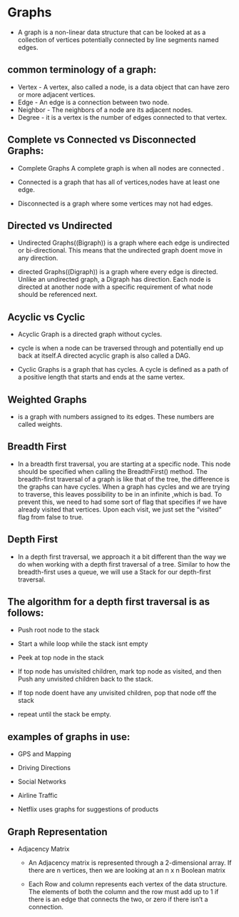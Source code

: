 # Graphs

- A graph is a non-linear data structure that can be looked at as a collection of vertices potentially connected by line segments named edges.
## common terminology of a graph:

- Vertex - A vertex, also called a node, is a data object that can have zero or more adjacent vertices.
- Edge - An edge is a connection between two node.
- Neighbor - The neighbors of a node are its adjacent nodes.
- Degree - it is a vertex is the number of edges connected to that vertex.

## Complete vs Connected vs Disconnected Graphs:

- Complete Graphs A complete graph is when all nodes are connected .

- Connected is a graph that has all of vertices,nodes have at least one edge.

- Disconnected is a graph where some vertices may not had edges.

## Directed vs Undirected

- Undirected Graphs((Bigraph)) is a graph where each edge is undirected or bi-directional. This means that the undirected graph doent move in any direction.

- directed Graphs((Digraph)) is a graph where every edge is directed. Unlike an undirected graph, a Digraph has direction. Each node is directed at another node with a specific requirement of what node should be referenced next.

## Acyclic vs Cyclic

- Acyclic Graph is a directed graph without cycles.

- cycle is when a node can be traversed through and potentially end up back at itself.A directed acyclic graph is also called a DAG.

- Cyclic Graphs is a graph that has cycles. A cycle is defined as a path of a positive length that starts and ends at the same vertex.

## Weighted Graphs

- is a graph with numbers assigned to its edges. These numbers are called weights.
## Breadth First

- In a breadth first traversal, you are starting at a specific node. This node should be specified when calling the BreadthFirst() method. The breadth-first traversal of a graph is like that of the tree, the difference is the graphs can have cycles. When a graph has cycles and we are trying to traverse, this leaves possibility to be in an infinite ,which is bad. To prevent this, we need to had some sort of flag that specifies if we have already visited that vertices. Upon each visit, we just set the “visited” flag from false to true.
## Depth First

- In a depth first traversal, we approach it a bit different than the way we do when working with a depth first traversal of a tree. Similar to how the breadth-first uses a queue, we will use a Stack for our depth-first traversal.
## The algorithm for a depth first traversal is as follows:

- Push root node to the stack

- Start a while loop while the stack isnt empty

- Peek at top node in the stack

- If top node has unvisited children, mark top node as visited, and then Push any unvisited children back to the stack.

- If top node doent have any unvisited children, pop that node off the stack

- repeat until the stack be empty.

## examples of graphs in use:

- GPS and Mapping

- Driving Directions

- Social Networks

- Airline Traffic

- Netflix uses graphs for suggestions of products

## Graph Representation

- Adjacency Matrix

    - An Adjacency matrix is represented through a 2-dimensional array. If there are n vertices, then we are looking at an n x n Boolean matrix

    - Each Row and column represents each vertex of the data structure. The elements of both the column and the row must add up to 1 if there is an edge that connects the two, or zero if there isn’t a connection. 
